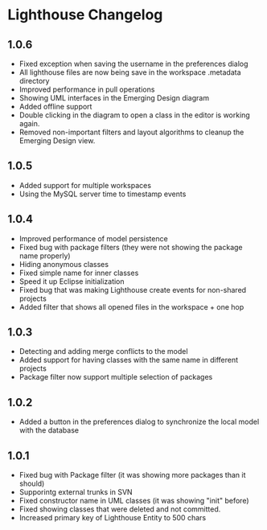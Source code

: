 Lighthouse Changelog
====================

1.0.6
-----
* Fixed exception when saving the username in the preferences dialog
* All lighthouse files are now being save in the workspace .metadata directory
* Improved performance in pull operations
* Showing UML interfaces in the Emerging Design diagram
* Added offline support
* Double clicking in the diagram to open a class in the editor is working again.
* Removed non-important filters and layout algorithms to cleanup the Emerging Design view.

1.0.5
-----
* Added support for multiple workspaces
* Using the MySQL server time to timestamp events

1.0.4
-----
* Improved performance of model persistence
* Fixed bug with package filters (they were not showing the package name properly)
* Hiding anonymous classes
* Fixed simple name for inner classes
* Speed it up Eclipse initialization
* Fixed bug that was making Lighthouse create events for non-shared projects
* Added filter that shows all opened files in the workspace + one hop

1.0.3
-----
* Detecting and adding merge conflicts to the model
* Added support for having classes with the same name in different projects
* Package filter now support multiple selection of packages

1.0.2
-----
* Added a button in the preferences dialog to synchronize the local model with the database

1.0.1
-----
* Fixed bug with Package filter (it was showing more packages than it should)
* Supporintg external trunks in SVN
* Fixed constructor name in UML classes (it was showing "init" before)
* Fixed showing classes that were deleted and not committed. 
* Increased primary key of Lighthouse Entity to 500 chars

